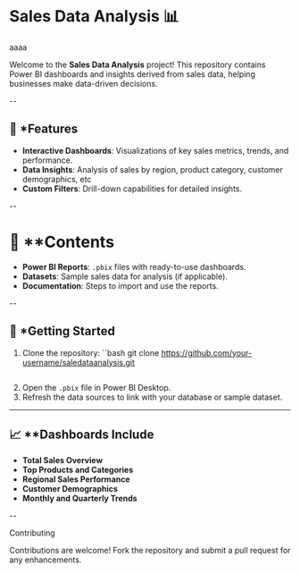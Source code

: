 # Sales Data Analysis 📊
aaaa

Welcome to the **Sales Data Analysis** project! This repository contains Power BI dashboards and insights derived from sales data, helping businesses make data-driven decisions.

--

## 📌 *Features

- **Interactive Dashboards**: Visualizations of key sales metrics, trends, and performance.
- **Data Insights**: Analysis of sales by region, product category, customer demographics, etc
- **Custom Filters**: Drill-down capabilities for detailed insights.

--

# 📂 **Contents

- **Power BI Reports**: `.pbix` files with ready-to-use dashboards.
- **Datasets**: Sample sales data for analysis (if applicable).
- **Documentation**: Steps to import and use the reports.

--

## 🚀 *Getting Started

1. Clone the repository:
   ``bash
   git clone https://github.com/your-username/saledataanalysis.git
   ```
2. Open the `.pbix` file in Power BI Desktop.
3. Refresh the data sources to link with your database or sample dataset.

---

## 📈 **Dashboards Include

- **Total Sales Overview**
- **Top Products and Categories**
- **Regional Sales Performance**
- **Customer Demographics**
- **Monthly and Quarterly Trends**

--

 Contributing

Contributions are welcome! Fork the repository and submit a pull request for any enhancements.







